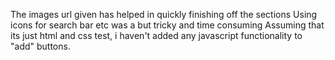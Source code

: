 The images url given has helped in quickly finishing off the sections
Using icons for search bar etc was a but tricky and time consuming
Assuming that its just html and css test, i haven't added any javascript functionality to "add" buttons.
